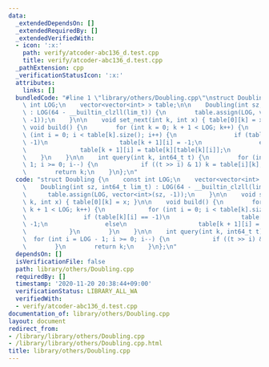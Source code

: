 ```yaml
---
data:
  _extendedDependsOn: []
  _extendedRequiredBy: []
  _extendedVerifiedWith:
  - icon: ':x:'
    path: verify/atcoder-abc136_d.test.cpp
    title: verify/atcoder-abc136_d.test.cpp
  _pathExtension: cpp
  _verificationStatusIcon: ':x:'
  attributes:
    links: []
  bundledCode: "#line 1 \"library/others/Doubling.cpp\"\nstruct Doubling {\n    const\
    \ int LOG;\n    vector<vector<int> > table;\n\n    Doubling(int sz, int64_t lim_t)\
    \ : LOG(64 - __builtin_clzll(lim_t)) {\n        table.assign(LOG, vector<int>(sz,\
    \ -1));\n    }\n\n    void set_next(int k, int x) { table[0][k] = x; }\n\n   \
    \ void build() {\n        for (int k = 0; k + 1 < LOG; k++) {\n            for\
    \ (int i = 0; i < table[k].size(); i++) {\n                if (table[k][i] ==\
    \ -1)\n                    table[k + 1][i] = -1;\n                else\n     \
    \               table[k + 1][i] = table[k][table[k][i]];\n            }\n    \
    \    }\n    }\n\n    int query(int k, int64_t t) {\n        for (int i = LOG -\
    \ 1; i >= 0; i--) {\n            if ((t >> i) & 1) k = table[i][k];\n        }\n\
    \        return k;\n    }\n};\n"
  code: "struct Doubling {\n    const int LOG;\n    vector<vector<int> > table;\n\n\
    \    Doubling(int sz, int64_t lim_t) : LOG(64 - __builtin_clzll(lim_t)) {\n  \
    \      table.assign(LOG, vector<int>(sz, -1));\n    }\n\n    void set_next(int\
    \ k, int x) { table[0][k] = x; }\n\n    void build() {\n        for (int k = 0;\
    \ k + 1 < LOG; k++) {\n            for (int i = 0; i < table[k].size(); i++) {\n\
    \                if (table[k][i] == -1)\n                    table[k + 1][i] =\
    \ -1;\n                else\n                    table[k + 1][i] = table[k][table[k][i]];\n\
    \            }\n        }\n    }\n\n    int query(int k, int64_t t) {\n      \
    \  for (int i = LOG - 1; i >= 0; i--) {\n            if ((t >> i) & 1) k = table[i][k];\n\
    \        }\n        return k;\n    }\n};\n"
  dependsOn: []
  isVerificationFile: false
  path: library/others/Doubling.cpp
  requiredBy: []
  timestamp: '2020-11-20 20:38:44+09:00'
  verificationStatus: LIBRARY_ALL_WA
  verifiedWith:
  - verify/atcoder-abc136_d.test.cpp
documentation_of: library/others/Doubling.cpp
layout: document
redirect_from:
- /library/library/others/Doubling.cpp
- /library/library/others/Doubling.cpp.html
title: library/others/Doubling.cpp
---
```


